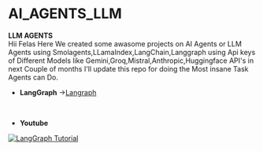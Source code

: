 # AI_AGENTS_LLM
**LLM AGENTS**
<br>
Hii Felas Here We created some awasome projects on AI Agents or LLM Agents using Smolagents,LLamaIndex,LangChain,Langgraph using Api keys of Different Models like Gemini,Groq,Mistral,Anthropic,Huggingface API's in next Couple of months I'll update this repo for doing the Most insane Task Agents can Do.
<br>
 - **LangGraph** -><a href="https://langchain-ai.github.io/langgraph/tutorials/introduction/#part-1-build-a-basic-chatbot">Langraph</a>
<br>

- **Youtube** <br>

[![LangGraph Tutorial](https://img.youtube.com/vi/ndCFqT6xFQ4/0.jpg)](https://www.youtube.com/watch?v=ndCFqT6xFQ4)
